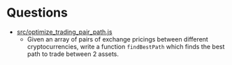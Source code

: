
# Questions

- [src/optimize_trading_pair_path.js](./src/optimize_trading_pair_path.js)
  - Given an array of pairs of exchange pricings between different cryptocurrencies, write a function `findBestPath` which finds the best path to trade between 2 assets.
